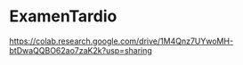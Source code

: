 # ExamenTardio

https://colab.research.google.com/drive/1M4Qnz7UYwoMH-btDwaQQBO62ao7zaK2k?usp=sharing
